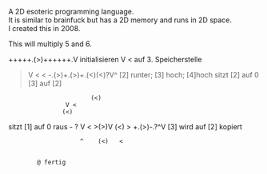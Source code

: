 A 2D esoteric programming language. <br>
It is similar to brainfuck but has a 2D memory and runs in 2D space.<br>
I created this in 2008.<br>

This will multiply 5 and 6.


+++++.(>)++++++.V   initialisieren
V               <   auf 3. Speicherstelle


> V                    <          <
  >-.(>)+.(>)+.(<)(<)?V^            [2] runter; [3] hoch; [4]hoch sitzt [2] auf 0 [3] auf [2]

                           (<)
                    V <
                   (<)
sitzt [1] auf
0 raus              -
                    ?
            V       <
                    >(>)V        (<)
                        > +.(>)-.?^V  [3] wird auf [2] kopiert

                        ^    (<)   <

            
            @ fertig
